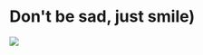 # Don't be sad, just smile)
![](https://github.com/UnknownPersik/UnknownPersik/blob/main/%D1%82%D1%83-%D1%82%D1%83-%D1%82%D1%83-%D1%82%D1%83-%D0%A2%D0%A3-%D0%A2%D0%A3.gif)
